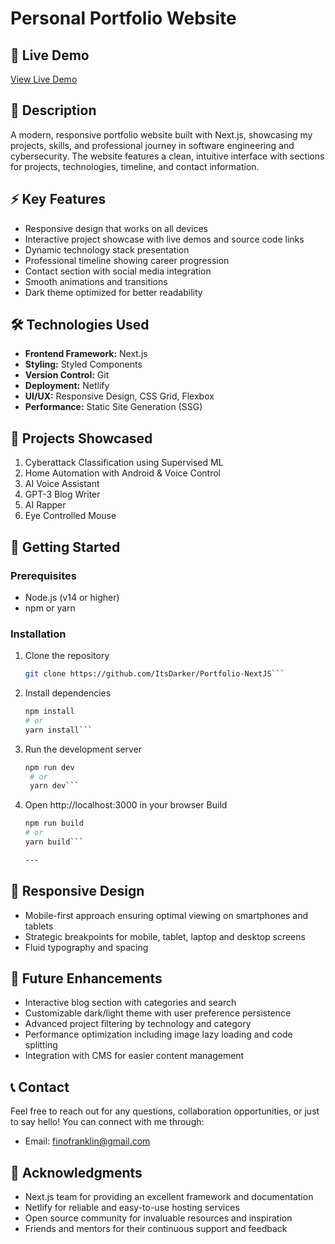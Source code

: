 # Personal Portfolio Website

## 🚀 Live Demo
[View Live Demo](https://nextfino.netlify.app/)

## 📝 Description
A modern, responsive portfolio website built with Next.js, showcasing my projects, skills, and professional journey in software engineering and cybersecurity. The website features a clean, intuitive interface with sections for projects, technologies, timeline, and contact information.

## ⚡ Key Features
- Responsive design that works on all devices
- Interactive project showcase with live demos and source code links
- Dynamic technology stack presentation
- Professional timeline showing career progression
- Contact section with social media integration
- Smooth animations and transitions
- Dark theme optimized for better readability

## 🛠️ Technologies Used
- **Frontend Framework:** Next.js
- **Styling:** Styled Components
- **Version Control:** Git
- **Deployment:** Netlify
- **UI/UX:** Responsive Design, CSS Grid, Flexbox
- **Performance:** Static Site Generation (SSG)

## 🎯 Projects Showcased
1. Cyberattack Classification using Supervised ML
2. Home Automation with Android & Voice Control
3. AI Voice Assistant
4. GPT-3 Blog Writer
5. AI Rapper
6. Eye Controlled Mouse

## 🚀 Getting Started

### Prerequisites
- Node.js (v14 or higher)
- npm or yarn

### Installation
1. Clone the repository
   ```bash
   git clone https://github.com/ItsDarker/Portfolio-NextJS```

2. Install dependencies
   ```bash
   npm install
   # or
   yarn install```

3. Run the development server
   ```bash
   npm run dev
    # or
    yarn dev```

4. Open http://localhost:3000 in your browser
Build
   ```bash
   npm run build
   # or
   yarn build```

   ---

## 📱 Responsive Design
- Mobile-first approach ensuring optimal viewing on smartphones and tablets
- Strategic breakpoints for mobile, tablet, laptop and desktop screens
- Fluid typography and spacing

## 🌟 Future Enhancements
- Interactive blog section with categories and search
- Customizable dark/light theme with user preference persistence
- Advanced project filtering by technology and category
- Performance optimization including image lazy loading and code splitting
- Integration with CMS for easier content management

## 📞 Contact
Feel free to reach out for any questions, collaboration opportunities, or just to say hello! You can connect with me through:
- Email: finofranklin@gmail.com

## 🙏 Acknowledgments
- Next.js team for providing an excellent framework and documentation
- Netlify for reliable and easy-to-use hosting services
- Open source community for invaluable resources and inspiration
- Friends and mentors for their continuous support and feedback
